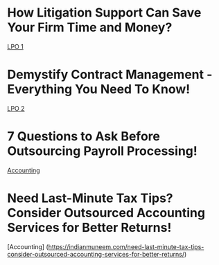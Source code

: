 # How Litigation Support Can Save Your Firm Time and Money?
[LPO 1](https://www.linkedin.com/pulse/how-litigation-support-can-save-your-firm-time-money-aeren-lpo-eq2gc/?trackingId=%2F0m%2BwD3f6SXy4I3nv4SQDw%3D%3D)

# Demystify Contract Management - Everything You Need To Know!
[LPO 2](https://www.linkedin.com/pulse/demystify-contract-management-everything-you-need-know-aeren-lpo-fpkbe/?trackingId=nWwgk7BNnwBxJ5aII5mZqw%3D%3D)

# 7 Questions to Ask Before Outsourcing Payroll Processing!
[Accounting](https://www.linkedin.com/pulse/7-questions-ask-before-outsourcing-payroll-processing-indianmuneem-mi0nc/?trackingId=OOyes7YV9bsZy8M7vAlbjw%3D%3D)

# Need Last-Minute Tax Tips? Consider Outsourced Accounting Services for Better Returns!
[Accounting] (https://indianmuneem.com/need-last-minute-tax-tips-consider-outsourced-accounting-services-for-better-returns/)
